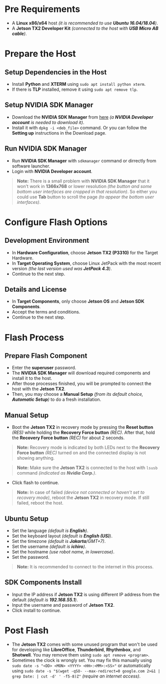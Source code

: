 # Pre Requirements

- A **Linux x86/x64** host _(it is recommended to use **Ubuntu 16.04/18.04**)_.
- A **Jetson TX2 Developer Kit** _(connected to the host with **USB Micro AB cable**)_.

# Prepare the Host

## Setup Dependencies in the Host

- Install **Python** and **XTERM** using `sudo apt install python xterm`.
- If there is **TLP** installed, remove it using `sudo apt remove tlp`.

## Setup NVIDIA SDK Manager

- Download the **NVIDIA SDK Manager** from [here](https://developer.nvidia.com/nvidia-sdk-manager)
  _(a **NVIDIA Developer account** is needed to download it)_.
- Install it with `dpkg -i <deb_file>` command. Or you can follow the **Setting up** instructions in the Download page.

## Run NVIDIA SDK Manager

- Run **NVIDIA SDK Manager** with `sdkmanager` command or dirrectly from software launcher.
- Login with **NVIDIA Developer account**.

> **Note:** There is a small problem with **NVIDIA SDK Manager** that it won't work in **1366x768** or lower resolution *(the button and some bottom user interfaces are cropped in that resolution)*.
> So either you could use **Tab** button to scroll the page *(to appear the bottom user interfaces)*.

# Configure Flash Options

## Development Environment

- In **Hardware Configuration**, choose **Jetson TX2 (P3310)** for the Target Hardware.
- In **Target Operating System**, choose Linux JetPack with the most recent version
  _(the last version used was **JetPack 4.3**)_.
- Continue to the next step.

## Details and License

- In **Target Components**, only choose **Jetson OS** and **Jetson SDK Components**.
- Accept the terms and conditions.
- Continue to the next step.

# Flash Process

## Prepare Flash Component

- Enter the **superuser** password.
- The **NVIDIA SDK Manager** will download required components and install it to the host.
- After those processes finished, you will be prompted to connect the host with the **Jetson TX2**.
- Then, you may choose a **Manual Setup** *(from its default choice, **Automatic Setup**)* to do a fresh installation.

## Manual Setup

- Boot the **Jetson TX2** in recovery mode by pressing the **Reset button** _(RES)_ while holding the **Recovery Force button** _(REC)_.
  After that, hold the **Recovery Force button** _(REC)_ for about 2 seconds.

> **Note:** Recovery mode is indicated by both LEDs next to the **Recovery Force button** _(REC)_ turned on and the connected display is not showing anything.

> **Note:** Make sure the **Jetson TX2** is connected to the host with `lsusb` command _(indicated as **Nvidia Corp.**)_.

- Click flash to continue.

> **Note:** In case of failed _(device not connected or haven't set to recovery mode)_, reboot the **Jetson TX2** in recovery mode. If still failed, reboot the host.

## Ubuntu Setup

- Set the language _(default is **English**)_.
- Set the keyboard layout _(default is **English (US)**)_.
- Set the timezone _(default is **Jakarta**/GMT+7)_.
- Set the username _(default is **ichiro**)_.
- Set the hostname _(use robot name, in lowercase)_.
- Set the password.

> **Note:** It is recommended to connect to the internet in this process.

## SDK Components Install

- Input the IP address if **Jetson TX2** is using different IP address from the default _(default is **192.168.55.1**)_.
- Input the username and password of **Jetson TX2**.
- Click install to continue.

# Post Flash

- The **Jetson TX2** comes with some unused program that won't be used for developing like **LibreOffice**, **Thunderbird**, **Rhythmbox**, and **Shotwell**. You may remove them using `sudo apt remove <program>`.
- Sometimes the clock is wrongly set. You may fix this manually using `sudo date -s "<DD> <MON> <YYYY> <HH>:<MM>:<SS>"` or automatically using `sudo date -s "$(wget -qSO- --max-redirect=0 google.com 2>&1 | grep Date: | cut -d' ' -f5-8)Z"` _(require an internet access)_.